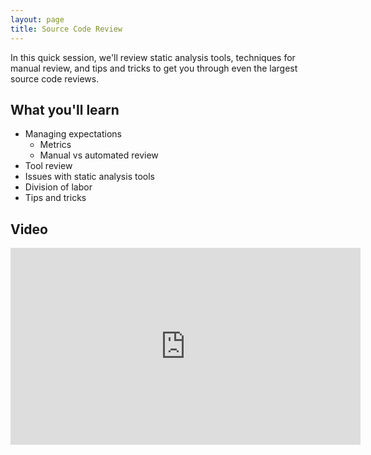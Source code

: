 ```yaml
---
layout: page
title: Source Code Review
---
```


In this quick session, we'll review static analysis tools, techniques for manual review, and tips and tricks to get you through even the largest source code reviews.

What you'll learn
-----------------

- Managing expectations
	- Metrics
	- Manual vs automated review
- Tool review
- Issues with static analysis tools
- Division of labor
- Tips and tricks

Video
-----

<div class="container">
	<iframe width="560" height="315" src="https://www.youtube-nocookie.com/embed/i4fd2Va3Jtg" frameborder="0" allow="accelerometer; autoplay; encrypted-media; gyroscope; picture-in-picture" allowfullscreen></iframe>
</div>
